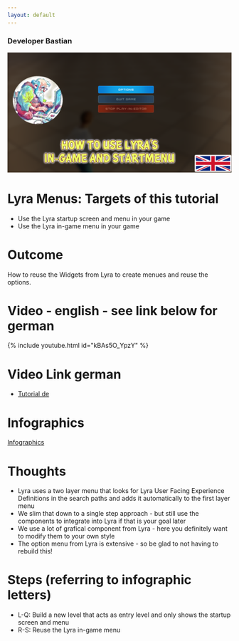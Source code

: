 ```yaml
---
layout: default
---
```

### Developer Bastian

![Developer Bastian](/assets/images/menus_en.png
)

# Lyra Menus: Targets of this tutorial
*	Use the Lyra startup screen and menu in your game
*	Use the Lyra in-game menu in your game

# Outcome
How to reuse the Widgets from Lyra to create menues and reuse the options.

# Video - english - see link below for german
{% include youtube.html id="kBAs5O_YpzY" %}

# Video Link german
*	[Tutorial de](https://youtu.be/obO76dLlfzY)

# Infographics
[Infographics](https://github.com/DeveloperBastian/Unreal-Lyra-Concepts/blob/main/infographics/Unreal%20Lyra.pdf)

# Thoughts
*	Lyra uses a two layer menu that looks for Lyra User Facing Experience Definitions in the search paths and adds it automatically to the first layer menu
*	We slim that down to a single step approach - but still use the components to integrate into Lyra if that is your goal later
*	We use a lot of grafical component from Lyra - here you definitely want to modify them to your own style
*	The option menu from Lyra is extensive - so be glad to not having to rebuild this!

# Steps (referring to infographic letters)
*	L-Q: 	Build a new level that acts as entry level and only shows the startup screen and menu
*	R-S:	Reuse the Lyra in-game menu


